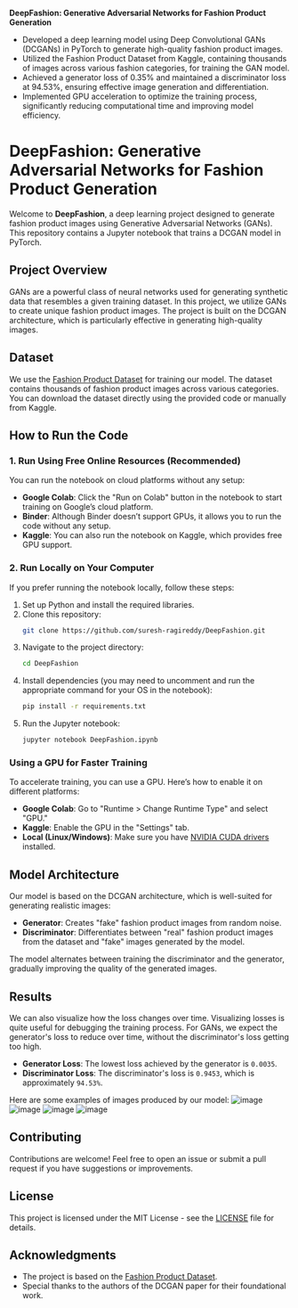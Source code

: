 **DeepFashion: Generative Adversarial Networks for Fashion Product Generation**

- Developed a deep learning model using Deep Convolutional GANs (DCGANs) in PyTorch to generate high-quality fashion product images.
- Utilized the Fashion Product Dataset from Kaggle, containing thousands of images across various fashion categories, for training the GAN model.
- Achieved a generator loss of 0.35% and maintained a discriminator loss at 94.53%, ensuring effective image generation and differentiation.
- Implemented GPU acceleration to optimize the training process, significantly reducing computational time and improving model efficiency.

# DeepFashion: Generative Adversarial Networks for Fashion Product Generation

Welcome to **DeepFashion**, a deep learning project designed to generate fashion product images using Generative Adversarial Networks (GANs). This repository contains a Jupyter notebook that trains a DCGAN model in PyTorch.

## Project Overview

GANs are a powerful class of neural networks used for generating synthetic data that resembles a given training dataset. In this project, we utilize GANs to create unique fashion product images. The project is built on the DCGAN architecture, which is particularly effective in generating high-quality images.

## Dataset

We use the [Fashion Product Dataset](https://www.kaggle.com/datasets/paramaggarwal/fashion-product-images-small) for training our model. The dataset contains thousands of fashion product images across various categories. You can download the dataset directly using the provided code or manually from Kaggle.

## How to Run the Code

### 1. Run Using Free Online Resources (Recommended)

You can run the notebook on cloud platforms without any setup:

- **Google Colab**: Click the "Run on Colab" button in the notebook to start training on Google’s cloud platform.
- **Binder**: Although Binder doesn’t support GPUs, it allows you to run the code without any setup.
- **Kaggle**: You can also run the notebook on Kaggle, which provides free GPU support.

### 2. Run Locally on Your Computer

If you prefer running the notebook locally, follow these steps:

1. Set up Python and install the required libraries.
2. Clone this repository:
   ```bash
   git clone https://github.com/suresh-ragireddy/DeepFashion.git
3. Navigate to the project directory:
   ```bash
   cd DeepFashion
4. Install dependencies (you may need to uncomment and run the appropriate command for your OS in the notebook):
   ```bash
   pip install -r requirements.txt
5. Run the Jupyter notebook:
   ```bash
   jupyter notebook DeepFashion.ipynb

### Using a GPU for Faster Training

To accelerate training, you can use a GPU. Here’s how to enable it on different platforms:

- **Google Colab**: Go to "Runtime > Change Runtime Type" and select "GPU."
- **Kaggle**: Enable the GPU in the "Settings" tab.
- **Local (Linux/Windows)**: Make sure you have [NVIDIA CUDA drivers](https://docs.nvidia.com/cuda/cuda-installation-guide-linux/index.html) installed.

## Model Architecture

Our model is based on the DCGAN architecture, which is well-suited for generating realistic images:

- **Generator**: Creates "fake" fashion product images from random noise.
- **Discriminator**: Differentiates between "real" fashion product images from the dataset and "fake" images generated by the model.

The model alternates between training the discriminator and the generator, gradually improving the quality of the generated images.

## Results

We can also visualize how the loss changes over time. Visualizing losses is quite useful for debugging the training process. For GANs, we expect the generator's loss to reduce over time, without the discriminator's loss getting too high.

- **Generator Loss**: The lowest loss achieved by the generator is `0.0035`.
- **Discriminator Loss**: The discriminator's loss is `0.9453`, which is approximately `94.53%`.

Here are some examples of images produced by our model:
![image](https://github.com/user-attachments/assets/6e370a03-a3b4-44e1-84a5-aba0c88c9308)
![image](https://github.com/user-attachments/assets/d7500396-b88f-4116-a4cc-3066404efd6a)
![image](https://github.com/user-attachments/assets/148e64f3-1289-4e68-8581-de7aadd2baa6)
![image](https://github.com/user-attachments/assets/48973537-7aeb-41e8-a757-9760011808cd)


## Contributing

Contributions are welcome! Feel free to open an issue or submit a pull request if you have suggestions or improvements.

## License

This project is licensed under the MIT License - see the [LICENSE](LICENSE) file for details.

## Acknowledgments

- The project is based on the [Fashion Product Dataset](https://www.kaggle.com/datasets/paramaggarwal/fashion-product-images-small).
- Special thanks to the authors of the DCGAN paper for their foundational work.
